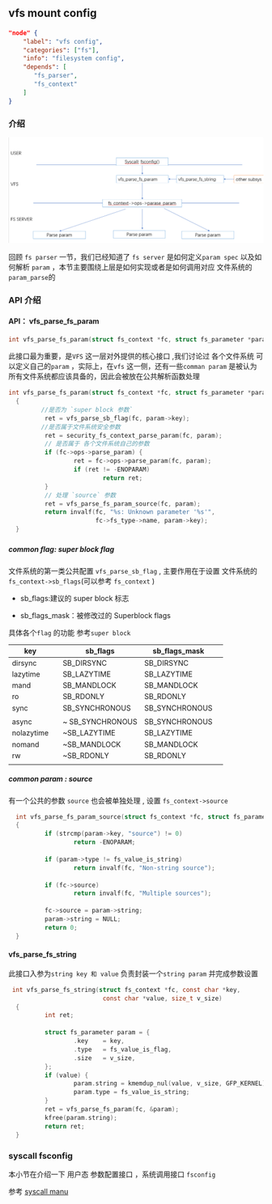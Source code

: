 ## vfs mount  config

```json
"node" {
    "label": "vfs config",
    "categories": ["fs"],
    "info": "filesystem config",
    "depends": [ 
       "fs_parser",
       "fs_context"
    ]
}
```

### 介绍

![](../image/vfs_config-2.png)

回顾 `fs parser` 一节，我们已经知道了 `fs server` 是如何定义`param spec` 以及如何解析 `param` ，本节主要围绕上层是如何实现或者是如何调用对应 文件系统的`param_parse`的

### API 介绍

#### API：  vfs_parse_fs_param

```c
int vfs_parse_fs_param(struct fs_context *fc, struct fs_parameter *param)
```

此接口最为重要，是`VFS` 这一层对外提供的核心接口 ,我们讨论过 各个文件系统 可以定义自己的`param` ，实际上，在`vfs` 这一侧，还有一些`comman param` 是被认为所有文件系统都应该具备的，因此会被放在公共解析函数处理 

```c
int vfs_parse_fs_param(struct fs_context *fc, struct fs_parameter *param)
  {
         //是否为 `super block 参数`
          ret = vfs_parse_sb_flag(fc, param->key);
         //是否属于文件系统安全参数
          ret = security_fs_context_parse_param(fc, param);
          // 是否属于 各个文件系统自己的参数
          if (fc->ops->parse_param) {
                  ret = fc->ops->parse_param(fc, param);
                  if (ret != -ENOPARAM)
                          return ret;
          }
          // 处理 `source` 参数
          ret = vfs_parse_fs_param_source(fc, param);
          return invalf(fc, "%s: Unknown parameter '%s'",
                        fc->fs_type->name, param->key);
  }
```

##### 

##### common flag: super block flag

文件系统的第一类公共配置  `vfs_parse_sb_flag` , 主要作用在于设置 文件系统的`fs_context->sb_flags`(可以参考 `fs_context` )

- sb_flags:建议的 super block 标志

- sb_flags_mask：被修改过的  Superblock flags

具体各个`flag` 的功能 参考`super block`

| key        |     | sb_flags         | sb_flags_mask  |     |
| ---------- | --- | ---------------- | -------------- | --- |
| dirsync    |     | SB_DIRSYNC       | SB_DIRSYNC     |     |
| lazytime   |     | SB_LAZYTIME      | SB_LAZYTIME    |     |
| mand       |     | SB_MANDLOCK      | SB_MANDLOCK    |     |
| ro         |     | SB_RDONLY        | SB_RDONLY      |     |
| sync       |     | SB_SYNCHRONOUS   | SB_SYNCHRONOUS |     |
|            |     |                  |                |     |
| async      |     | ~ SB_SYNCHRONOUS | SB_SYNCHRONOUS |     |
| nolazytime |     | ~SB_LAZYTIME     | SB_LAZYTIME    |     |
| nomand     |     | ~SB_MANDLOCK     | SB_MANDLOCK    |     |
| rw         |     | ~SB_RDONLY       | SB_RDONLY      |     |
|            |     |                  |                |     |

##### common param  : source

有一个公共的参数 `source` 也会被单独处理 ,  设置 `fs_context->source`

```c
  int vfs_parse_fs_param_source(struct fs_context *fc, struct fs_parameter *param)
  {
          if (strcmp(param->key, "source") != 0)
                  return -ENOPARAM;

          if (param->type != fs_value_is_string)
                  return invalf(fc, "Non-string source");

          if (fc->source)
                  return invalf(fc, "Multiple sources");

          fc->source = param->string;
          param->string = NULL;
          return 0;
  }
```

#### vfs_parse_fs_string

此接口入参为`string key 和 value`  负责封装一个`string param` 并完成参数设置

```c
 int vfs_parse_fs_string(struct fs_context *fc, const char *key,
                          const char *value, size_t v_size)
  {
          int ret;

          struct fs_parameter param = {
                  .key    = key,
                  .type   = fs_value_is_flag,
                  .size   = v_size,
          };
          if (value) {
                  param.string = kmemdup_nul(value, v_size, GFP_KERNEL);
                  param.type = fs_value_is_string;
          }
          ret = vfs_parse_fs_param(fc, &param);
          kfree(param.string);
          return ret;
  }
```

### syscall fsconfig

本小节在介绍一下 用户态 参数配置接口 ，系统调用接口 `fsconfig`

参考 [syscall manu](https://github.com/brauner/man-pages-md/blob/main/fsconfig.md)
